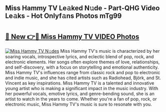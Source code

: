 ## Miss Hammy TV Le𝚊ked N𝚞de - Part-QHG Video Le𝚊ks - Hot Onlyf𝚊ns Photos mTg99

# <h2><a href="http://ab81575.deff.icu/?id=Miss+Hammy+TV">🔗 New 👉🔴 Miss Hammy TV VIDEO Photos</a></h2>

[![Miss Hammy TV N𝚞des](https://i.imgur.com/rIISA9y.gif)](http://ab81575.deff.icu/?id=Miss+Hammy+TV)
Miss Hammy TV's music is characterized by her soaring vocals, introspective lyrics, and eclectic blend of pop, rock, and electronic elements. Her songs often explore themes of love, relationships, and self-discovery, with a focus on storytelling and emotional authenticity. Miss Hammy TV's influences range from classic rock and pop to electronic and indie music, and she has cited artists such as Radiohead, Björk, and St. Vincent as key inspirations. Miss Hammy TV is a talented and innovative young artist who is making a significant impact in the music industry. With her powerful vocals, emotive lyrics, and genre-bending sound, she is an artist to watch in the years to come. Whether you're a fan of pop, rock, or electronic music, Miss Hammy TV's music is sure to resonate with you.
